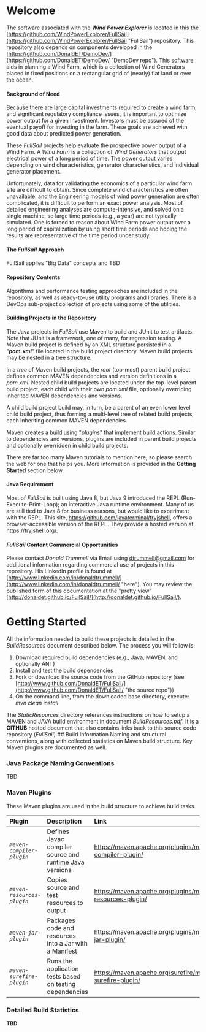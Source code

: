# Welcome

The software associated with the ***Wind Power Explorer*** is located in this the [https://github.com/WindPowerExplorer/FullSail](https://github.com/WindPowerExplorer/FullSail "FullSail") repository. This repository also depends on components developed in the [https://github.com/DonaldET/DemoDev/](https://github.com/DonaldET/DemoDev/ "DemoDev repo"). This software aids in planning a Wind Farm, which is a collection of Wind Generators placed in fixed positions on a rectangular grid of (nearly) flat land or over the ocean.

#### Background of Need

Because there are large capital investments required to create a wind farm, and significant regulatory compliance issues, it is important to optimize power output for a given investment. Investors must be assured of the eventual payoff for investing in the farm. These goals are achieved with good data about predicted power generation.

These *FullSail* projects help evaluate the prospective power output of a Wind Farm. A *Wind Farm* is a collection of *Wind Generators* that output electrical power of a long period of time. The power output varies depending on wind characteristics, generator characteristics, and individual generator placement. 

Unfortunately, data for validating the economics of a particular wind farm site are difficult to obtain. Since complete wind characteristics are often unavailable, and the Engineering models of wind power generation are often complicated, it is difficult to perform an exact power analysis. Most of detailed engineering analyses are compute-intensive, and solved on a single machine, so large time periods (e.g., a year) are not typically simulated. One is forced to reason about Wind Farm power output over a long period of capitalization by using short time periods and hoping the results are representative of the time period under study.

#### The *FullSail* Approach

FullSail applies "Big Data" concepts and TBD

#### Repository Contents

Algorithms and performance testing approaches are included in the repository, as well as ready-to-use utility programs and libraries. There is a DevOps sub-project collection of projects using some of the utilities.

#### Building Projects in the Repository

The Java projects in *FullSail* use Maven to build and JUnit to test artifacts. Note that JUnit is a framework, one of many, for regression testing.  A Maven build project is defined by an XML structure persisted in a "***pom.xml***" file located in the build project directory. Maven build projects may be nested in a tree structure.

In a *tree* of Maven build projects, the _root_ (top-most) parent build project defines common MAVEN dependencies and version definitions in a *pom.xml*. Nested child build projects are located under the top-level parent build project, each child with their own *pom.xml* file, optionally overriding inherited MAVEN dependencies and versions.

A child build project build may, in turn, be a parent of an even lower level child build project, thus forming a multi-level tree of related build projects, each inheriting common MAVEN dependencies.

Maven creates a build using "*plugins*" that implement build actions. Similar to dependencies and versions, plugins are included in parent build projects and optionally overridden in child build projects.

There are far too many Maven tutorials to mention here, so please search the web for one that helps you. More information is provided in the **Getting Started** section below.

#### Java Requirement

Most of *FullSail* is built using Java 8, but Java 9 introduced the REPL (Run-Execute-Print-Loop); an interactive Java runtime environment. Many of us are still tied to Java 8 for business reasons, but would like to experiment with the REPL. This site, https://github.com/javaterminal/tryjshell, offers a browser-accessible version of the REPL. They provide a hosted version at https://tryjshell.org/.

#### *FullSail* Content Commercial Opportunities

Please contact _Donald Trummell_ via Email using dtrummell@gmail.com for additional information regarding commercial use of projects in this repository.  His LinkedIn profile is found at [http://www.linkedin.com/in/donaldtrummell/](http://www.linkedin.com/in/donaldtrummell/ "here"). You may review the published form of this documentation at the "pretty view" [http://donaldet.github.io/FullSail/](http://donaldet.github.io/FullSail/).

# Getting Started

All the information needed to build these projects is detailed in the _BuildResources_ document described below.  The process you will follow is:
 1. Download required build dependencies (e.g., Java, MAVEN, and optionally ANT)
 2. Install and test the build dependencies
 3. Fork or download the source code from the GitHub repository (see [http://www.github.com/DonaldET/FullSail/](http://www.github.com/DonaldET/FullSail/ "the source repo"))
 4. On the command line, from the downloaded base directory, execute:
    _mvn clean install_

The _StaticResources_ directory references instructions on how to setup a MAVEN and JAVA build environment in document _BuildResources.pdf_. It is a **GITHUB** hosted document that also contains links back to this source code repository (*FullSail*).## Build Information
Naming and structural conventions, along with collected statistics on Maven build structure. Key Maven plugins are documented as well.

### Java Package Naming Conventions


TBD

### Maven Plugins

These Maven plugins are used in the build structure to achieve build tasks.

| Plugin                    | Description                                        | Link                                                    |
| :------------------------ | :------------------------------------------------- | :------------------------------------------------------ |
| *`maven-compiler-plugin`* | Defines Javac compiler source and runtime Java versions | https://maven.apache.org/plugins/maven-compiler-plugin/ |
| *`maven-resources-plugin`* | Copies source and test resources to output | https://maven.apache.org/plugins/maven-resources-plugin/ |
| *`maven-jar-plugin`* | Packages code and resources into a Jar with a Manifest | https://maven.apache.org/plugins/maven-jar-plugin/ |
| *`maven-surefire-plugin`* | Runs the application tests based on testing dependencies | https://maven.apache.org/surefire/maven-surefire-plugin/ |



### Detailed Build Statistics

**TBD**